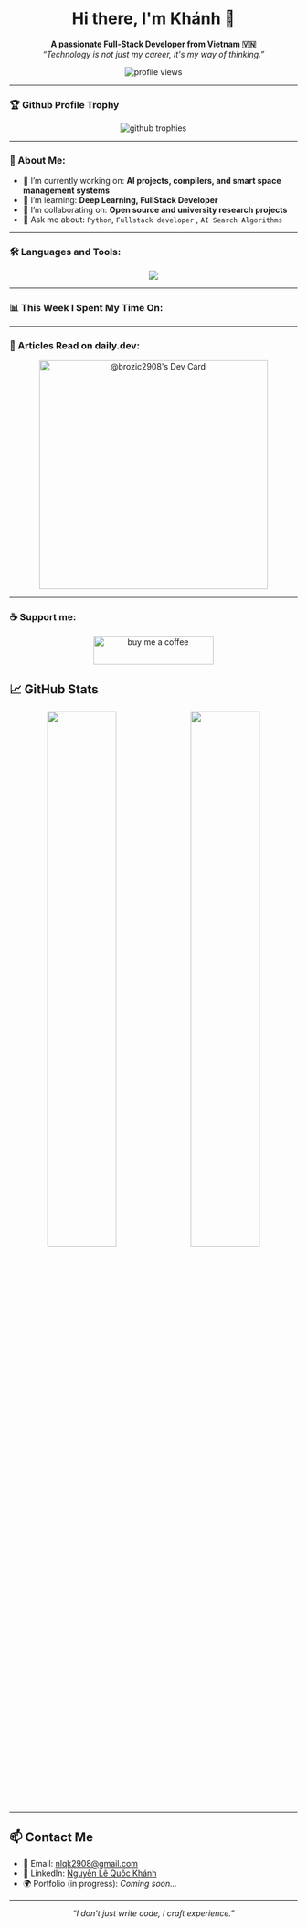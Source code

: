 <h1 align="center">Hi there, I'm Khánh 👋</h1>
<p align="center">
  <b>A passionate Full-Stack Developer from Vietnam 🇻🇳</b> <br/>
  <i>“Technology is not just my career, it's my way of thinking.”</i>
</p>

<p align="center">
  <img src="https://komarev.com/ghpvc/?username=Brozic2908&label=Profile%20views&color=0e75b6&style=flat" alt="profile views" />
</p>

---

### 🏆 Github Profile Trophy
<p align="center">
  <img src="https://github-profile-trophy.vercel.app/?username=Brozic2908&theme=onedark&column=7&margin-w=15&margin-h=15" alt="github trophies" />
</p>

---

### 🧠 About Me:
- 🔭 I’m currently working on: **AI projects, compilers, and smart space management systems**
- 🌱 I’m learning: **Deep Learning, FullStack Developer**
- 👯 I’m collaborating on: **Open source and university research projects**
- 💬 Ask me about: `Python`, `Fullstack developer` , `AI Search Algorithms`

---

### 🛠️ Languages and Tools:

<p align="center">
  <img src="https://skillicons.dev/icons?i=cpp,py,js,ts,html,css,react,nextjs,nodejs,docker,linux,vscode,figma,arduino,php,bootstrap,tailwind,scss,matlab,git,mysql,mongodb" />
</p>

---

### 📊 This Week I Spent My Time On:

---

### 📰 Articles Read on daily.dev:

<p align="center"> <img src="https://api.daily.dev/devcards/brozic2908.png" width="400" alt="@brozic2908's Dev Card"/> </p>

---

### ☕ Support me:
<p align="center"> <a href="https://www.buymeacoffee.com/yourusername" target="_blank"> <img src="https://cdn.buymeacoffee.com/buttons/v2/default-yellow.png" height="50" width="210" alt="buy me a coffee"/> </a> </p>

## 📈 GitHub Stats

<p align="center">
  <img src="https://github-readme-stats.vercel.app/api?username=Brozic2908&show_icons=true&theme=radical" width="49%">
  <img src="https://github-readme-streak-stats.herokuapp.com/?user=Brozic2908&theme=radical" width="49%">
</p>

---

## 📫 Contact Me

- 📧 Email: [nlqk2908@gmail.com](mailto:nlqk2908@gmail.com)  
- 🔗 LinkedIn: [Nguyễn Lê Quốc Khánh](https://www.linkedin.com/in/kh%C3%A1nh-nguy%E1%BB%85n-l%C3%AA-qu%E1%BB%91c-965222359/)  
- 🌍 Portfolio (in progress): *Coming soon...*

---

<p align="center"><i>“I don’t just write code, I craft experience.”</i></p>
